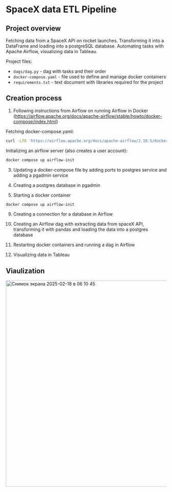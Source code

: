 # SpaceX data ETL Pipeline


## Project overview
Fetching data from a SpaceX API on rocket launches. Transforming it into a DataFrame and loading into a postgreSQL database. Automating tasks with Apache Airflow, visualizing data in Tableau.

Project files:
- ``dags/dag.py`` - dag with tasks and their order<br>
- ``docker-compose.yaml`` - file used to define and manage docker containers<br>
- ``requirements.txt`` - text document with libraries required for the project<br>


## Creation process

1. Following instructions from Airflow on running Airflow in Docker (https://airflow.apache.org/docs/apache-airflow/stable/howto/docker-compose/index.html)

  Fetching docker-compose.yaml:
  ```bash
  curl -LfO 'https://airflow.apache.org/docs/apache-airflow/2.10.5/docker-compose.yaml'

  ```

  Initializing an airflow server (also creates a user account):
  ```bash
  docker compose up airflow-init

  ```

3. Updating a docker-compose file by adding ports to postgres service and adding a pgadmin service
   

5. Creating a postgres database in pgadmin

7. Starting a docker container

  ```bash
  docker compose up airflow-init

  ```

9. Creating a connection for a database in Airflow 

5. Creating an Airflow dag with extracting data from spaceX API, transforming it with pandas and loading the data into a postgres database

7. Restarting docker containers and running a dag in Airflow

8. Visualizing data in Tableau


## Viaulization

<img width="645" alt="Снимок экрана 2025-02-18 в 06 10 45" src="https://github.com/user-attachments/assets/71763ba6-beab-45e0-a6fa-e008084ace1a" />


